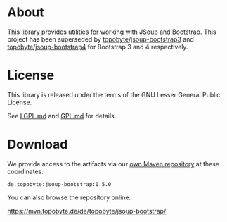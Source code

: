 # About

This library provides utilities for working with JSoup and Bootstrap.
This project has been superseded by
[topobyte/jsoup-bootstrap3](https://github.com/topobyte/jsoup-bootstrap3)
and
[topobyte/jsoup-bootstrap4](https://github.com/topobyte/jsoup-bootstrap4)
for Bootstrap 3 and 4 respectively.

# License

This library is released under the terms of the GNU Lesser General Public
License.

See [LGPL.md](LGPL.md) and [GPL.md](GPL.md) for details.

# Download

We provide access to the artifacts via our
[own Maven repository](https://mvn.topobyte.de) at these coordinates:

    de.topobyte:jsoup-bootstrap:0.5.0

You can also browse the repository online:

<https://mvn.topobyte.de/de/topobyte/jsoup-bootstrap/>
